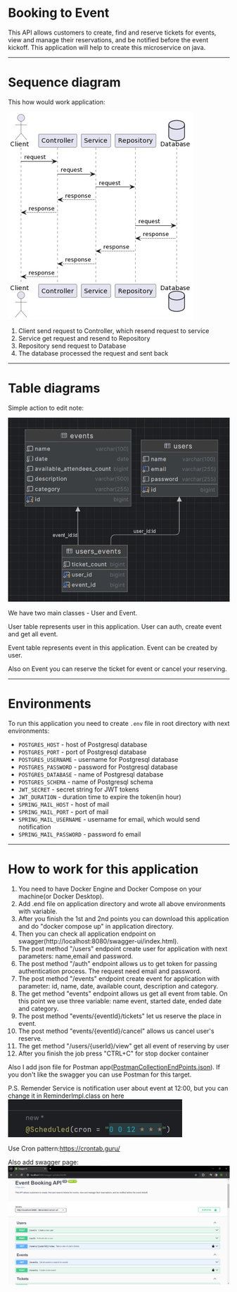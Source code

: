 # Booking to Event
This API allows customers to create, find and reserve tickets for events, view and manage their reservations, and be notified before the event kickoff.
This application will help to create this microservice on java.

___
# Sequence diagram
This how would work application:

<img src="docs/sequence_diagram.png" alt=""/>

1. Client send request to Controller, which resend request to service
2. Service get request and resend to Repository
3. Repository send request to Database
4. The database processed the request and sent back
___

# Table diagrams
Simple action to edit note:

<img src="docs/tables_diagram.png" alt=""/>

We have two main classes - User and Event.

User table represents user in this application. User can auth, create event and get all event.

Event table represents event in this application. Event can be created by user.

Also on Event you can reserve the ticket for event or cancel your reserving.  

___

# Environments

To run this application you need to create `.env` file in root directory with next environments:
* `POSTGRES_HOST` - host of Postgresql database
* `POSTGRES_PORT` - port of Postgresql database
* `POSTGRES_USERNAME` - username for Postgresql database
* `POSTGRES_PASSWORD` - password for Postgresql database
* `POSTGRES_DATABASE` - name of Postgresql database
* `POSTGRES_SCHEMA` - name of Postgresql schema
* `JWT_SECRET` - secret string for JWT tokens
* `JWT_DURATION` - duration time to expire the token(in hour)
* `SPRING_MAIL_HOST` - host of mail 
* `SPRING_MAIL_PORT` - port of mail
* `SPRING_MAIL_USERNAME` - username for email, which would send notification
* `SPRING_MAIL_PASSWORD` - password fo email

___

# How to work for this application
1. You need to have Docker Engine and Docker Compose on your machine(or Docker Desktop).
2. Add .end file on application directory and wrote all above environments with variable.
3. After you finish the 1st and 2nd points you can download this application and do "docker compose up" in application directory.
4. Then you can check all application endpoint on swagger(http://localhost:8080/swagger-ui/index.html).
5. The post method "/users" endpoint create user for application with next parameters: name,email and password. 
6. The post method "/auth" endpoint allows us to get token for passing authentication process. The request need email and password.
7. The post method "/events" endpoint create event for application with parameter: id, name, date, available count, description and category.
8. The get method "events" endpoint allows us get all event from table. On this point we use three variable: name event, started date, ended date and category.
9. The post method "events/{eventId}/tickets" let us reserve the place in event.
10. The post method "events/{eventId}/cancel" allows us cancel user's reserve.
11. The get method "/users/{userId}/view" get all event of reserving by user
12. After you finish the job press "CTRL+C" for stop docker container

Also I add json file for Postman app([PostmanCollectionEndPoints.json](PostmanCollectionEndPoints.json)). If you don't like the swagger you can use Postman for this target.

P.S. Remender Service is notification user about event at 12:00, but you can change it in ReminderImpl.class on here 
<img src="docs/scheduler.png" alt=""/>

Use Cron pattern:https://crontab.guru/

Also add swagger page:
<img src="docs/swagger_page.png" alt=""/>
